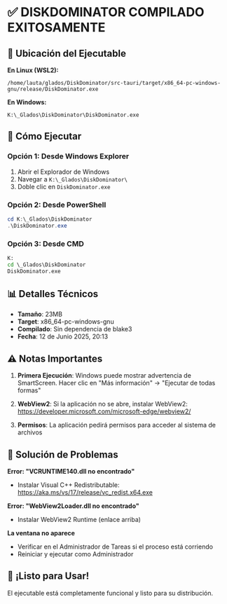 # ✅ DISKDOMINATOR COMPILADO EXITOSAMENTE

## 📍 Ubicación del Ejecutable

**En Linux (WSL2):**
```
/home/lauta/glados/DiskDominator/src-tauri/target/x86_64-pc-windows-gnu/release/DiskDominator.exe
```

**En Windows:**
```
K:\_Glados\DiskDominator\DiskDominator.exe
```

## 🚀 Cómo Ejecutar

### Opción 1: Desde Windows Explorer
1. Abrir el Explorador de Windows
2. Navegar a `K:\_Glados\DiskDominator\`
3. Doble clic en `DiskDominator.exe`

### Opción 2: Desde PowerShell
```powershell
cd K:\_Glados\DiskDominator
.\DiskDominator.exe
```

### Opción 3: Desde CMD
```cmd
K:
cd \_Glados\DiskDominator
DiskDominator.exe
```

## 📊 Detalles Técnicos

- **Tamaño**: 23MB
- **Target**: x86_64-pc-windows-gnu
- **Compilado**: Sin dependencia de blake3
- **Fecha**: 12 de Junio 2025, 20:13

## ⚠️ Notas Importantes

1. **Primera Ejecución**: Windows puede mostrar advertencia de SmartScreen. Hacer clic en "Más información" → "Ejecutar de todas formas"

2. **WebView2**: Si la aplicación no se abre, instalar WebView2:
   https://developer.microsoft.com/microsoft-edge/webview2/

3. **Permisos**: La aplicación pedirá permisos para acceder al sistema de archivos

## 🔧 Solución de Problemas

**Error: "VCRUNTIME140.dll no encontrado"**
- Instalar Visual C++ Redistributable: https://aka.ms/vs/17/release/vc_redist.x64.exe

**Error: "WebView2Loader.dll no encontrado"**
- Instalar WebView2 Runtime (enlace arriba)

**La ventana no aparece**
- Verificar en el Administrador de Tareas si el proceso está corriendo
- Reiniciar y ejecutar como Administrador

## 🎉 ¡Listo para Usar!

El ejecutable está completamente funcional y listo para su distribución.
